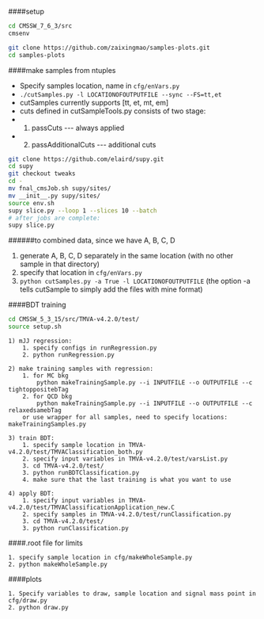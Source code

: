 ####setup
```bash
cd CMSSW_7_6_3/src
cmsenv

git clone https://github.com/zaixingmao/samples-plots.git
cd samples-plots

```

####make samples from ntuples
* Specify samples location, name in `cfg/enVars.py`
* `./cutSamples.py -l LOCATIONOFOUTPUTFILE --sync --FS=tt,et`
* cutSamples currently supports [tt, et, mt, em]
* cuts defined in cutSampleTools.py consists of two stage:
* 1) passCuts --- always applied 
* 2) passAdditionalCuts --- additional cuts 

```bash
git clone https://github.com/elaird/supy.git
cd supy
git checkout tweaks
cd -
mv fnal_cmsJob.sh supy/sites/
mv __init__.py supy/sites/
source env.sh
supy slice.py --loop 1 --slices 10 --batch
# after jobs are complete:
supy slice.py
```

######to combined data, since we have A, B, C, D
1. generate A, B, C, D separately in the same location
 (with no other sample in that directory)
2. specify that location in `cfg/enVars.py`
3. `python cutSamples.py -a True -l LOCATIONOFOUTPUTFILE`
 (the option -a tells cutSample to simply add the files with mine format)

####BDT training
```bash
cd CMSSW_5_3_15/src/TMVA-v4.2.0/test/
source setup.sh
```

```
1) mJJ regression:
    1. specify configs in runRegression.py
    2. python runRegression.py

2) make training samples with regression:
    1. for MC bkg
        python makeTrainingSample.py --i INPUTFILE --o OUTPUTFILE --c tightoppositebTag
    2. for QCD bkg
        python makeTrainingSample.py --i INPUTFILE --o OUTPUTFILE --c relaxedsamebTag
    or use wrapper for all samples, need to specify locations: makeTrainingSamples.py

3) train BDT:
    1. specify sample location in TMVA-v4.2.0/test/TMVAClassification_both.py
    2. specify input variables in TMVA-v4.2.0/test/varsList.py
    3. cd TMVA-v4.2.0/test/
    3. python runBDTClassification.py
    4. make sure that the last training is what you want to use

4) apply BDT:
    1. specify input variables in TMVA-v4.2.0/test/TMVAClassificationApplication_new.C
    2. specify samples in TMVA-v4.2.0/test/runClassification.py
    3. cd TMVA-v4.2.0/test/
    3. python runClassification.py
```

####.root file for limits
```
1. specify sample location in cfg/makeWholeSample.py
2. python makeWholeSample.py
```

####plots
```
1. Specify variables to draw, sample location and signal mass point in cfg/draw.py
2. python draw.py
```